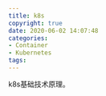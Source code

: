 ```yaml
---
title: k8s
copyright: true
date: 2020-06-02 14:07:48
categories:
- Container
- Kubernetes
tags:
---
```


k8s基础技术原理。

<!-- more -->